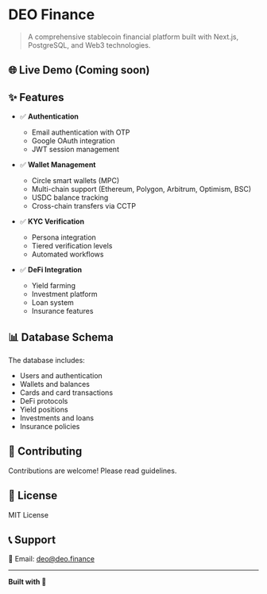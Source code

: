 # DEO Finance

> A comprehensive stablecoin financial platform built with Next.js, PostgreSQL, and Web3 technologies.

## 🌐 Live Demo (Coming soon)

## ✨ Features

- ✅ **Authentication**
  - Email authentication with OTP
  - Google OAuth integration
  - JWT session management
  
- ✅ **Wallet Management**
  - Circle smart wallets (MPC)
  - Multi-chain support (Ethereum, Polygon, Arbitrum, Optimism, BSC)
  - USDC balance tracking
  - Cross-chain transfers via CCTP

- ✅ **KYC Verification**
  - Persona integration
  - Tiered verification levels
  - Automated workflows

- ✅ **DeFi Integration**
  - Yield farming
  - Investment platform
  - Loan system
  - Insurance features 

## 📊 Database Schema

The database includes:
- Users and authentication
- Wallets and balances
- Cards and card transactions
- DeFi protocols
- Yield positions
- Investments and loans
- Insurance policies

## 🤝 Contributing

Contributions are welcome! Please read guidelines.

## 📄 License

MIT License

## 📞 Support

📧 Email: deo@deo.finance

---

**Built with 💙**
